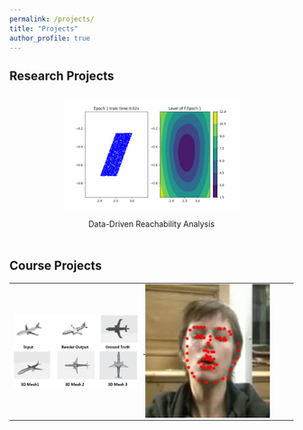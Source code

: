 ```yaml
---
permalink: /projects/
title: "Projects"
author_profile: true
---
```

## Research Projects

<div style="display: flex; flex-wrap: wrap; justify-content: flex-start;">
    <div style="margin: 10px; ; text-align: center">
            <a href="./data_driven_reachability_analysis">
                <img src="../images/project_img/nn_verify.gif" alt="Research Project 1" style="width: 65%;">
            </a>
            <p>Data-Driven Reachability Analysis</p>
    </div>
</div>


## Course Projects
<table>
  <tr>
    <td>
      <a href="https://github.com/kchen127/Self_Supervised_3D_Shape_Reconstruction" target="_blank">
        <img src="../images/project_img/3d_reconstruction.png" alt="MLDL Project:<br>Self-Supervised 3D Shape Reconstruction" style="width: 45%; vertical-align: middle; margin-right: 10px;">
      </a>
      <a href="https://github.com/RuolingFan/Facial-Landmark-Detection" target="_blank">
        <img src="../images/project_img/facial.png" alt="ML Project: <br>Facial Landmark Detection" style="width: 45%; vertical-align: middle;">
      </a>
    </td>
  </tr>
</table>





